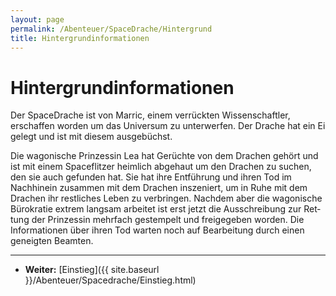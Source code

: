 ```yaml
---
layout: page
permalink: /Abenteuer/SpaceDrache/Hintergrund
title: Hintergrundinformationen
---
```


# Hintergrundinformationen

Der SpaceDrache ist von Marric, einem verrückten Wissenschaftler, erschaffen worden um das Universum zu unterwerfen. Der Drache hat ein Ei gelegt und ist mit diesem aus&shy;ge&shy;büchst.

Die wagonische Prinzessin Lea hat Gerüchte von dem Drachen gehört und ist mit einem Spaceflitzer heimlich abgehaut um den Drachen zu suchen, den sie auch gefunden hat. Sie hat ihre Entführung und ihren Tod im Nachhinein zusammen mit dem Drachen inszeniert, um in Ruhe mit dem Drachen ihr restliches Leben zu verbringen. Nachdem aber die wagonische Büro&shy;kratie extrem langsam arbeitet ist erst jetzt die Auss&shy;chreibung zur Ret&shy;tung der Prinzessin mehrfach gestempelt und freigegeben worden. Die Informa&shy;tion&shy;en über ihren Tod warten noch auf Bearbeitung durch einen geneigten Beamten.


***
- **Weiter:** [Einstieg]({{ site.baseurl }}/Abenteuer/Spacedrache/Einstieg.html)

